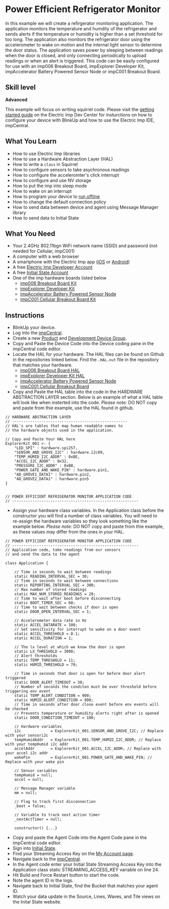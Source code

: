 # Power Efficient Refrigerator Monitor

In this example we will create a refirgerator monitoring application. The application monitors the temperature and humdity of the refrigerator and sends alerts if the temperature or humidity is higher than a set threshold for too long. The application also monitors the refrigerator door using the accelerometer to wake on motion and the internal light sensor to determine the door status. The application saves power by sleeping between readings when the door is closed, and only connecting periodically to upload readings or when an alert is triggered. This code can be easily configured for use with an imp006 Breakout Board, impExplorer Developer Kit, impAccelerator Battery Powered Sensor Node or impC001 Breakout Board.

## Skill level

**Advanced**

This example will focus on writing squirrel code. Please visit the [getting started guide](https://developer.electricimp.com/gettingstarted) on the Electric Imp Dev Center for insturctions on how to configure your device with BlinkUp and how to use the Electric Imp IDE, impCentral.

## What You Learn

* How to use Electric Imp libraries
* How to use a Hardware Abstraction Layer (HAL)
* How to write a `class` in Squirrel
* How to configure sensors to take asychronous readings
* How to configure the acceleromter's click interrupt
* How to configure and use NV storage
* How to put the imp into sleep mode
* How to wake on an interrupt
* How to program your device to [run offline](https://developer.electricimp.com/resources/offline)
* How to change the default connection policy
* How to send data between device and agent using Message Manager library
* How to send data to Initial State

## What You Need

* Your 2.4GHz 802.11bgn WiFi network name (SSID) and password (not needed for Cellular, impC001)
* A computer with a web browser
* A smartphone with the Electric Imp app ([iOS](https://itunes.apple.com/us/app/electric-imp/id547133856) or [Android](https://play.google.com/store/apps/details?id=com.electricimp.electricimp))
* A free [Electric Imp Developer Account](https://impcentral.electricimp.com/login)
* A free [Initial State Account](https://www.initialstate.com/)
* One of the imp hardware boards listed below
    * [imp006 Breakout Board Kit](https://store.electricimp.com/collections/breakout-boards/products/imp006-cellular-and-wifi-breakout-board-kit?variant=30294487924759)
    * [impExplorer Developer Kit](https://store.electricimp.com/collections/featured-products/products/impexplorer-developer-kit?variant=31118866130)
    * [impAccelerator Battery Powered Sensor Node](https://developer.electricimp.com/hardware/resources/reference-designs/sensornode)
    * [impC001 Cellular Breakout Board Kit](https://developer.electricimp.com/hardware/resources/reference-designs/impc001breakout)

## Instructions

* BlinkUp your device.
* Log into the [impCentral](https://impcentral.electricimp.com/login).
* Create a new [Product](https://developer.electricimp.com/tools/impcentral/impcentralintroduction#app-products) and [Development Device Group](https://developer.electricimp.com/tools/impcentral/impcentralintroduction#app-development-devicegroup).
* Copy and Paste the Device Code into the Device coding pane in the impCentral code editor.
* Locate the HAL for your hardware. The HAL files can be found on Github in the repositories linked below. Find the `.HAL.nut` file in the repository that matches your hardware.
    * [imp006 Breakout Board HAL](https://github.com/electricimp/imp006BreakoutBoardHAL)
    * [impExplorer Developer Kit HAL](https://github.com/electricimp/ExplorerKitHAL)
    * [impAccelerator Battery Powered Sensor Node](https://github.com/electricimp/SensorNodeHAL)
    * [impC001 Cellular Breakout Board](https://github.com/electricimp/CellularBreakoutHAL)
* Copy and Paste the HAL table into the code in the HARDWARE ABSTRACTION LAYER section. Below is an example of what a HAL table will look like when insterted into the code. *Please note:* DO NOT copy and paste from thie example, use the HAL found in github.

```
// HARDWARE ABSTRACTION LAYER
// ---------------------------------------------------
// HAL's are tables that map human readable names to
// the hardware objects used in the application.

// Copy and Paste Your HAL here
ExplorerKit_001 <- {
    "LED_SPI" : hardware.spi257,
    "SENSOR_AND_GROVE_I2C" : hardware.i2c89,
    "TEMP_HUMID_I2C_ADDR" : 0xBE,
    "ACCEL_I2C_ADDR" : 0x32,
    "PRESSURE_I2C_ADDR" : 0xB8,
    "POWER_GATE_AND_WAKE_PIN" : hardware.pin1,
    "AD_GROVE1_DATA1" : hardware.pin2,
    "AD_GROVE2_DATA1" : hardware.pin5
}


// POWER EFFICIENT REFRIGERATOR MONITOR APPLICATION CODE
// --------------------------------------------------------
```

* Assign your hardware class variables. In the Application class before the constructor you will find a number of class variables. You will need to re-assign the hardware variables so they look something like the example below. *Please note:* DO NOT copy and paste from thie example, as these values may differ from the ones in your HAL.

```
// POWER EFFICIENT REFRIGERATOR MONITOR APPLICATION CODE
// --------------------------------------------------------
// Application code, take readings from our sensors
// and send the data to the agent

class Application {

    // Time in seconds to wait between readings
    static READING_INTERVAL_SEC = 30;
    // Time in seconds to wait between connections
    static REPORTING_INTERVAL_SEC = 300;
    // Max number of stored readings
    static MAX_NUM_STORED_READINGS = 20;
    // Time to wait after boot before disconnecting
    static BOOT_TIMER_SEC = 60;
    // Time to wait between checks if door is open
    static DOOR_OPEN_INTERVAL_SEC = 1;

    // Accelerometer data rate in Hz
    static ACCEL_DATARATE = 100;
    // Set sensitivity for interrupt to wake on a door event
    static ACCEL_THRESHOLD = 0.1;
    static ACCEL_DURATION = 1;

    // The lx level at which we know the door is open
    static LX_THRESHOLD = 3000;
    // Alert thresholds
    static TEMP_THRESHOLD = 11;
    static HUMID_THRESHOLD = 70;

    // Time in seconds that door is open for before door alert triggered
    static DOOR_ALERT_TIMEOUT = 30;
    // Number of seconds the conditon must be over threshold before triggering env event
    static TEMP_ALERT_CONDITION = 900;
    static HUMID_ALERT_CONDITION = 900;
    // Time in seconds after door close event before env events will be checked
    // Prevents temperature or humidity alerts right after is opened
    static DOOR_CONDITION_TIMEOUT = 180;

    // Hardware variables
    i2c             = ExplorerKit_001.SENSOR_AND_GROVE_I2C; // Replace with your sensori2c
    tempHumidAddr   = ExplorerKit_001.TEMP_HUMID_I2C_ADDR; // Replace with your tempHumid i2c addr
    accelAddr       = ExplorerKit_001.ACCEL_I2C_ADDR; // Replace with your accel i2c addr
    wakePin         = ExplorerKit_001.POWER_GATE_AND_WAKE_PIN; // Replace with your wake pin

    // Sensor variables
    tempHumid = null;
    accel = null;

    // Message Manager variable
    mm = null;

    // Flag to track first disconnection
    _boot = false;

    // Variable to track next action timer
    _nextActTimer = null;

    constructor() {...}
```

* Copy and paste the Agent Code into the Agent Code pane in the impCentral code editor.
* Sign into [Initial State](https://app.initialstate.com/#/login/account).
* Find your Streaming Access Key on the [My Account page](https://app.initialstate.com/#/account).
* Navigate back to the [impCentral](https://impcentral.electricimp.com/).
* In the Agent code enter your Initial State Streaming Access Key into the Application class static STREAMING_ACCESS_KEY variable on line 24.
* Hit Build and Force Restart button to start the code.
* Note the agent ID in the logs.
* Navigate back to Initial State, find the Bucket that matches your agent ID.
* Watch your data update in the Source, Lines, Waves, and Tile views on the Inital State website.
